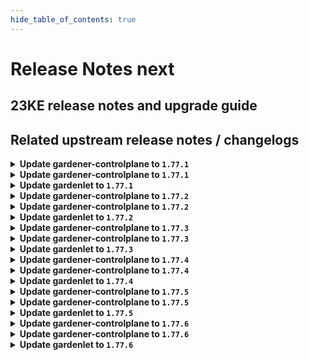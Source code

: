 ```yaml
---
hide_table_of_contents: true
---
```


# Release Notes next

## 23KE release notes and upgrade guide

## Related upstream release notes / changelogs


<details>
<summary><b>Update gardener-controlplane to <code>1.77.1</code></b></summary>

# [gardener/gardener]

## 🐛 Bug Fixes

- `[OPERATOR]` A bug is fixed that prevented scraping the metrics of etcd in the shoot control plane. by @gardener-ci-robot [#8372]

</details>

<details>
<summary><b>Update gardener-controlplane to <code>1.77.1</code></b></summary>

# [gardener/gardener]

## 🐛 Bug Fixes

- `[OPERATOR]` A bug is fixed that prevented scraping the metrics of etcd in the shoot control plane. by @gardener-ci-robot [#8372]

</details>

<details>
<summary><b>Update gardenlet to <code>1.77.1</code></b></summary>

# [gardener/gardener]

## 🐛 Bug Fixes

- `[OPERATOR]` A bug is fixed that prevented scraping the metrics of etcd in the shoot control plane. by @gardener-ci-robot [#8372]

</details>

<details>
<summary><b>Update gardener-controlplane to <code>1.77.2</code></b></summary>

# [gardener/gardener]

## 🐛 Bug Fixes

- `[OPERATOR]` A bug has been fixed which was causing the garbage collector in `gardener-resource-manager` to wrongfully collect `Secret`s related to `ManagedResource`s when the source and the target cluster are equal. by @gardener-ci-robot [#8404]

</details>

<details>
<summary><b>Update gardener-controlplane to <code>1.77.2</code></b></summary>

# [gardener/gardener]

## 🐛 Bug Fixes

- `[OPERATOR]` A bug has been fixed which was causing the garbage collector in `gardener-resource-manager` to wrongfully collect `Secret`s related to `ManagedResource`s when the source and the target cluster are equal. by @gardener-ci-robot [#8404]

</details>

<details>
<summary><b>Update gardenlet to <code>1.77.2</code></b></summary>

# [gardener/gardener]

## 🐛 Bug Fixes

- `[OPERATOR]` A bug has been fixed which was causing the garbage collector in `gardener-resource-manager` to wrongfully collect `Secret`s related to `ManagedResource`s when the source and the target cluster are equal. by @gardener-ci-robot [#8404]

</details>

<details>
<summary><b>Update gardener-controlplane to <code>1.77.3</code></b></summary>

# [gardener/gardener]

## 🐛 Bug Fixes

- `[OPERATOR]` Update Kubernetes dependencies (especially `k8s.io/client-go`) from `v0.26.3` to `v0.26.4` to resolve panic on working with special shoots. by @gardener-ci-robot [#8424]
- `[OPERATOR]` An issue has been fixed which was causing a broken `ControlPlaneHealthy` condition report for `Shoot`s when the `MachineControllerManagerDeployment` feature gate gets enabled until their next reconciliation. by @gardener-ci-robot [#8410]

</details>

<details>
<summary><b>Update gardener-controlplane to <code>1.77.3</code></b></summary>

# [gardener/gardener]

## 🐛 Bug Fixes

- `[OPERATOR]` Update Kubernetes dependencies (especially `k8s.io/client-go`) from `v0.26.3` to `v0.26.4` to resolve panic on working with special shoots. by @gardener-ci-robot [#8424]
- `[OPERATOR]` An issue has been fixed which was causing a broken `ControlPlaneHealthy` condition report for `Shoot`s when the `MachineControllerManagerDeployment` feature gate gets enabled until their next reconciliation. by @gardener-ci-robot [#8410]

</details>

<details>
<summary><b>Update gardenlet to <code>1.77.3</code></b></summary>

# [gardener/gardener]

## 🐛 Bug Fixes

- `[OPERATOR]` Update Kubernetes dependencies (especially `k8s.io/client-go`) from `v0.26.3` to `v0.26.4` to resolve panic on working with special shoots. by @gardener-ci-robot [#8424]
- `[OPERATOR]` An issue has been fixed which was causing a broken `ControlPlaneHealthy` condition report for `Shoot`s when the `MachineControllerManagerDeployment` feature gate gets enabled until their next reconciliation. by @gardener-ci-robot [#8410]

</details>

<details>
<summary><b>Update gardener-controlplane to <code>1.77.4</code></b></summary>

# [gardener/gardener]

## 🐛 Bug Fixes

- `[OPERATOR]` A bug has been fixed that prevented `ControllerInstallation`s from getting deleted when the backing `ControllerRegistration` with `.spec.deployment.policy={Always,AlwaysExceptNoShoots}` was deleted. by @rfranzke [#8455]
- `[OPERATOR]` Several default settings of Kubernetes feature gates have been corrected. by @gardener-ci-robot [#8471]

</details>

<details>
<summary><b>Update gardener-controlplane to <code>1.77.4</code></b></summary>

# [gardener/gardener]

## 🐛 Bug Fixes

- `[OPERATOR]` A bug has been fixed that prevented `ControllerInstallation`s from getting deleted when the backing `ControllerRegistration` with `.spec.deployment.policy={Always,AlwaysExceptNoShoots}` was deleted. by @rfranzke [#8455]
- `[OPERATOR]` Several default settings of Kubernetes feature gates have been corrected. by @gardener-ci-robot [#8471]

</details>

<details>
<summary><b>Update gardenlet to <code>1.77.4</code></b></summary>

# [gardener/gardener]

## 🐛 Bug Fixes

- `[OPERATOR]` A bug has been fixed that prevented `ControllerInstallation`s from getting deleted when the backing `ControllerRegistration` with `.spec.deployment.policy={Always,AlwaysExceptNoShoots}` was deleted. by @rfranzke [#8455]
- `[OPERATOR]` Several default settings of Kubernetes feature gates have been corrected. by @gardener-ci-robot [#8471]

</details>

<details>
<summary><b>Update gardener-controlplane to <code>1.77.5</code></b></summary>

# [gardener/gardener]

## 🏃 Others

- `[OPERATOR]` extension library: State update for a Worker object can be now skipped by annotating it with `worker.gardener.cloud/skip-state-update=true`. by @gardener-ci-robot [#8494]

# Docker Images
admission-controller: `eu.gcr.io/gardener-project/gardener/admission-controller:v1.77.5`
apiserver: `eu.gcr.io/gardener-project/gardener/apiserver:v1.77.5`
controller-manager: `eu.gcr.io/gardener-project/gardener/controller-manager:v1.77.5`
scheduler: `eu.gcr.io/gardener-project/gardener/scheduler:v1.77.5`
operator: `eu.gcr.io/gardener-project/gardener/operator:v1.77.5`
gardenlet: `eu.gcr.io/gardener-project/gardener/gardenlet:v1.77.5`
resource-manager: `eu.gcr.io/gardener-project/gardener/resource-manager:v1.77.5`

</details>

<details>
<summary><b>Update gardener-controlplane to <code>1.77.5</code></b></summary>

# [gardener/gardener]

## 🏃 Others

- `[OPERATOR]` extension library: State update for a Worker object can be now skipped by annotating it with `worker.gardener.cloud/skip-state-update=true`. by @gardener-ci-robot [#8494]

# Docker Images
admission-controller: `eu.gcr.io/gardener-project/gardener/admission-controller:v1.77.5`
apiserver: `eu.gcr.io/gardener-project/gardener/apiserver:v1.77.5`
controller-manager: `eu.gcr.io/gardener-project/gardener/controller-manager:v1.77.5`
scheduler: `eu.gcr.io/gardener-project/gardener/scheduler:v1.77.5`
operator: `eu.gcr.io/gardener-project/gardener/operator:v1.77.5`
gardenlet: `eu.gcr.io/gardener-project/gardener/gardenlet:v1.77.5`
resource-manager: `eu.gcr.io/gardener-project/gardener/resource-manager:v1.77.5`

</details>

<details>
<summary><b>Update gardenlet to <code>1.77.5</code></b></summary>

# [gardener/gardener]

## 🏃 Others

- `[OPERATOR]` extension library: State update for a Worker object can be now skipped by annotating it with `worker.gardener.cloud/skip-state-update=true`. by @gardener-ci-robot [#8494]

# Docker Images
admission-controller: `eu.gcr.io/gardener-project/gardener/admission-controller:v1.77.5`
apiserver: `eu.gcr.io/gardener-project/gardener/apiserver:v1.77.5`
controller-manager: `eu.gcr.io/gardener-project/gardener/controller-manager:v1.77.5`
scheduler: `eu.gcr.io/gardener-project/gardener/scheduler:v1.77.5`
operator: `eu.gcr.io/gardener-project/gardener/operator:v1.77.5`
gardenlet: `eu.gcr.io/gardener-project/gardener/gardenlet:v1.77.5`
resource-manager: `eu.gcr.io/gardener-project/gardener/resource-manager:v1.77.5`

</details>

<details>
<summary><b>Update gardener-controlplane to <code>1.77.6</code></b></summary>

# [gardener/gardener]

## 🐛 Bug Fixes

- `[OPERATOR]` An issue causing several tasks from the Shoot reconciliation flow to fail with transient errors of type `duplicate filename in registry` is now fixed. by @gardener-ci-robot [#8557]

</details>

<details>
<summary><b>Update gardener-controlplane to <code>1.77.6</code></b></summary>

# [gardener/gardener]

## 🐛 Bug Fixes

- `[OPERATOR]` An issue causing several tasks from the Shoot reconciliation flow to fail with transient errors of type `duplicate filename in registry` is now fixed. by @gardener-ci-robot [#8557]

</details>

<details>
<summary><b>Update gardenlet to <code>1.77.6</code></b></summary>

# [gardener/gardener]

## 🐛 Bug Fixes

- `[OPERATOR]` An issue causing several tasks from the Shoot reconciliation flow to fail with transient errors of type `duplicate filename in registry` is now fixed. by @gardener-ci-robot [#8557]

</details>
